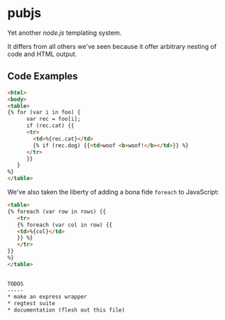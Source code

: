 pubjs
=====
Yet another *node.js* templating system.

It differs from all others we've seen because it offer arbitrary nesting
of code and HTML output.  

Code Examples
-------------

```html
<html>
<body>
<table>
{% for (var i in foo) {
      var rec = foo[i];
      if (rec.cat) {{
      <tr>
        <td>%{rec.cat}</td>
        {% if (rec.dog) {{<td>woof <b>woof!</b></td>}} %}
      </tr>
      }}
   }
%}
</table>
```

We've also taken the liberty of adding a bona fide `foreach` to JavaScript:

```html
<table>
{% foreach (var row in rows) {{
   <tr>
   {% foreach (var col in row) {{
   <td>%{col}</td>
   }} %}
   </tr>
}}
%}
</table>
   

TODOS
-----
* make an express wrapper
* regtest suite
* documentation (flesh out this file)
